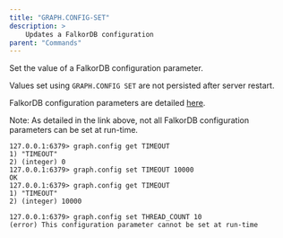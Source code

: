 ```yaml
---
title: "GRAPH.CONFIG-SET"
description: >
    Updates a FalkorDB configuration
parent: "Commands"    
---
```


Set the value of a FalkorDB configuration parameter.

Values set using `GRAPH.CONFIG SET` are not persisted after server restart.

FalkorDB configuration parameters are detailed [here](/configuration).

Note: As detailed in the link above, not all FalkorDB configuration parameters can be set at run-time.

```
127.0.0.1:6379> graph.config get TIMEOUT
1) "TIMEOUT"
2) (integer) 0
127.0.0.1:6379> graph.config set TIMEOUT 10000
OK
127.0.0.1:6379> graph.config get TIMEOUT
1) "TIMEOUT"
2) (integer) 10000
```

```
127.0.0.1:6379> graph.config set THREAD_COUNT 10
(error) This configuration parameter cannot be set at run-time
```
